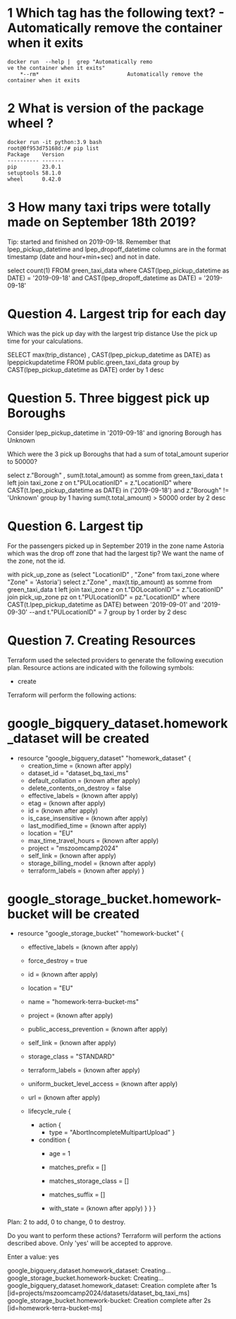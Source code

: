 # 1 Which tag has the following text? - Automatically remove the container when it exits
    docker run  --help |  grep "Automatically remo
    ve the container when it exits"
        *--rm*                            Automatically remove the container when it exits

# 2    What is version of the package wheel ?

 
    docker run -it python:3.9 bash
    root@0f953d75168d:/# pip list
    Package    Version
    ---------- -------
    pip        23.0.1
    setuptools 58.1.0
    wheel      0.42.0

# 3 How many taxi trips were totally made on September 18th 2019?
Tip: started and finished on 2019-09-18.
Remember that lpep_pickup_datetime and lpep_dropoff_datetime columns are in the format timestamp (date and hour+min+sec) and not in date.

select count(1) FROM green_taxi_data 
where CAST(lpep_pickup_datetime as DATE) = '2019-09-18'
and CAST(lpep_dropoff_datetime as DATE) = '2019-09-18'



# Question 4. Largest trip for each day
Which was the pick up day with the largest trip distance Use the pick up time for your calculations.

SELECT max(trip_distance) , CAST(lpep_pickup_datetime as DATE) as lpeppickupdatetime
FROM public.green_taxi_data
group by CAST(lpep_pickup_datetime as DATE)
order by 1 desc



# Question 5. Three biggest pick up Boroughs
Consider lpep_pickup_datetime in '2019-09-18' and ignoring Borough has Unknown

Which were the 3 pick up Boroughs that had a sum of total_amount superior to 50000?


select z."Borough" , sum(t.total_amount) as somme
from green_taxi_data t
left join taxi_zone z on t."PULocationID" = z."LocationID"
where CAST(t.lpep_pickup_datetime as DATE)  in ('2019-09-18') 
and z."Borough" != 'Unknown'
group by 1
having sum(t.total_amount) > 50000
order by 2 desc


# Question 6. Largest tip

For the passengers picked up in September 2019 in the zone name Astoria which was the drop off zone that had the largest tip? We want the name of the zone, not the id.


with pick_up_zone as (select "LocationID" , "Zone" from taxi_zone where "Zone" = 'Astoria')
select z."Zone" , max(t.tip_amount) as somme
from green_taxi_data t
left join taxi_zone z on t."DOLocationID" = z."LocationID"
join pick_up_zone pz on t."PULocationID" = pz."LocationID"
where CAST(t.lpep_pickup_datetime as DATE)  between '2019-09-01' and  '2019-09-30'
--and t."PULocationID" = 7
group by 1
order by 2 desc

# Question 7. Creating Resources

Terraform used the selected providers to generate the following execution plan. Resource actions
are indicated with the following symbols:
  + create

Terraform will perform the following actions:

  # google_bigquery_dataset.homework_dataset will be created
  + resource "google_bigquery_dataset" "homework_dataset" {
      + creation_time              = (known after apply)
      + dataset_id                 = "dataset_bq_taxi_ms"
      + default_collation          = (known after apply)
      + delete_contents_on_destroy = false
      + effective_labels           = (known after apply)
      + etag                       = (known after apply)
      + id                         = (known after apply)
      + is_case_insensitive        = (known after apply)
      + last_modified_time         = (known after apply)
      + location                   = "EU"
      + max_time_travel_hours      = (known after apply)
      + project                    = "mszoomcamp2024"
      + self_link                  = (known after apply)
      + storage_billing_model      = (known after apply)
      + terraform_labels           = (known after apply)
    }

  # google_storage_bucket.homework-bucket will be created
  + resource "google_storage_bucket" "homework-bucket" {
      + effective_labels            = (known after apply)
      + force_destroy               = true
      + id                          = (known after apply)
      + location                    = "EU"
      + name                        = "homework-terra-bucket-ms"
      + project                     = (known after apply)
      + public_access_prevention    = (known after apply)
      + self_link                   = (known after apply)
      + storage_class               = "STANDARD"
      + terraform_labels            = (known after apply)
      + uniform_bucket_level_access = (known after apply)
      + url                         = (known after apply)

      + lifecycle_rule {
          + action {
              + type = "AbortIncompleteMultipartUpload"
            }
          + condition {
              + age                   = 1
              + matches_prefix        = []
              + matches_storage_class = []
              + matches_suffix        = []

              + with_state            = (known after apply)
            }
        }
    }

Plan: 2 to add, 0 to change, 0 to destroy.

Do you want to perform these actions?
  Terraform will perform the actions described above.
  Only 'yes' will be accepted to approve.

  Enter a value: yes

google_bigquery_dataset.homework_dataset: Creating...
google_storage_bucket.homework-bucket: Creating...
google_bigquery_dataset.homework_dataset: Creation complete after 1s [id=projects/mszoomcamp2024/datasets/dataset_bq_taxi_ms]
google_storage_bucket.homework-bucket: Creation complete after 2s [id=homework-terra-bucket-ms]




